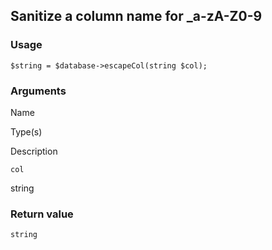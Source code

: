Sanitize a column name for \_a-zA-Z0-9
--------------------------------------

### Usage

    $string = $database->escapeCol(string $col);

### Arguments

Name

Type(s)

Description

`col`

string

### Return value

`string`

